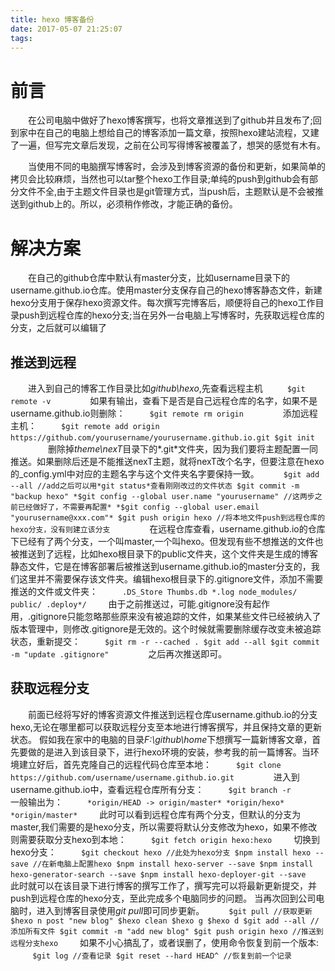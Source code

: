 ```yaml
---
title: hexo 博客备份
date: 2017-05-07 21:25:07
tags:
---
```

# 前言
　　在公司电脑中做好了hexo博客撰写，也将文章推送到了github并且发布了;回到家中在自己的电脑上想给自己的博客添加一篇文章，按照hexo建站流程，又建了一遍，但写完文章后发现，之前在公司写得博客被覆盖了，想哭的感觉有木有。

　　当使用不同的电脑撰写博客时，会涉及到博客资源的备份和更新，如果简单的拷贝会比较麻烦，当然也可以tar整个hexo工作目录;单纯的push到github会有部分文件不全,由于主题文件目录也是git管理方式，当push后，主题默认是不会被推送到github上的。所以，必须稍作修改，才能正确的备份。
# 解决方案
　　在自己的github仓库中默认有master分支，比如username目录下的username.github.io仓库。使用master分支保存自己的hexo博客静态文件，新建hexo分支用于保存hexo资源文件。每次撰写完博客后，顺便将自己的hexo工作目录push到远程仓库的hexo分支;当在另外一台电脑上写博客时，先获取远程仓库的分支，之后就可以编辑了
## 推送到远程
　　进入到自己的博客工作目录比如*github\hexo*,先查看远程主机
　　```
  $git remote -v
　　```
　　如果有输出，查看下是否是自己远程仓库的名字，如果不是username.github.io则删除：
　　```
  $git remote rm origin
　　```
　　添加远程主机：
　　```
  $git remote add origin https://github.com/yourusername/yourusername.github.io.git
  $git init 
　　```
　　<!--more-->
　　删除掉*theme\nexT*目录下的*.git*文件夹，因为我们要将主题配置一同推送。如果删除后还是不能推送nexT主题，就将nexT改个名字，但要注意在hexo的_config.yml中对应的主题名字与这个文件夹名字要保持一致。
　　```
  $git add --all //add之后可以用*git status*查看刚刚改过的文件状态
  $git commit -m "backup hexo"
  *$git config --global user.name "yourusername" //这两步之前已经做好了，不需要再配置*
  *$git config --global user.email "yourusername@xxx.com"*
  $git push origin hexo //将本地文件push到远程仓库的hexo分支，没有则建立该分支
　　```
　　在远程仓库查看，username.github.io的仓库下已经有了两个分支，一个叫master,一个叫hexo。但发现有些不想推送的文件也被推送到了远程，比如hexo根目录下的public文件夹，这个文件夹是生成的博客静态文件，它是在博客部署后被推送到username.github.io的master分支的，我们这里并不需要保存该文件夹。编辑hexo根目录下的.gitignore文件，添加不需要推送的文件或文件夹：
　　```
  .DS_Store
  Thumbs.db
  *.log
  node_modules/
  public/
  .deploy*/
　　```
由于之前推送过，可能.gitignore没有起作用，.gitignore只能忽略那些原来没有被追踪的文件，如果某些文件已经被纳入了版本管理中，则修改.gitignore是无效的。这个时候就需要删除缓存改变未被追踪状态，重新提交：
　　```
  $git rm -r --cached .
  $git add --all
  $git commit -m "update .gitignore"
　　```
　　之后再次推送即可。
## 获取远程分支
　　前面已经将写好的博客资源文件推送到远程仓库username.github.io的分支hexo,无论在哪里都可以获取远程分支至本地进行博客撰写，并且保持文章的更新状态。
假如我在家中的电脑的目录*F:\github\home*下想撰写一篇新博客文章，首先要做的是进入到该目录下，进行hexo环境的安装，参考我的前一篇博客。当环境建立好后，首先克隆自己的远程代码仓库至本地：
　　```
  $git clone https://github.com/username/username.github.io.git
　　```
　　进入到username.github.io中，查看远程仓库所有分支：
　　```
  $git branch -r
　　```
　　一般输出为：
　　```
  *origin/HEAD -> origin/master*
  *origin/hexo*
  *origin/master*
　　```
此时可以看到远程仓库有两个分支，但默认的分支为master,我们需要的是hexo分支，所以需要将默认分支修改为hexo，如果不修改则需要获取分支hexo到本地：
　　```
  $git fetch origin hexo:hexo
　　```
切换到hexo分支：
　　```
  $git checkout hexo //此处为hexo分支
  $npm install hexo --save //在新电脑上配置hexo
  $npm install hexo-server --save
  $npm install hexo-generator-search --save
  $npm install hexo-deployer-git --save
　　```
此时就可以在该目录下进行博客的撰写工作了，撰写完可以将最新更新提交，并push到远程仓库的hexo分支，至此完成多个电脑同步的问题。
当再次回到公司电脑时，进入到博客目录使用*git pull*即可同步更新。
　　```
  $git pull //获取更新
  $hexo n post "new blog"
  $hexo clean
  $hexo g
  $hexo d
  $git add --all //添加所有文件
  $git commit -m "add new blog"
  $git push origin hexo //推送到远程分支hexo
　　```
 如果不小心搞乱了，或者误删了，使用命令恢复到前一个版本:
　　```
  $git log //查看记录
  $git reset --hard HEAD^ //恢复到前一个记录
　　```



